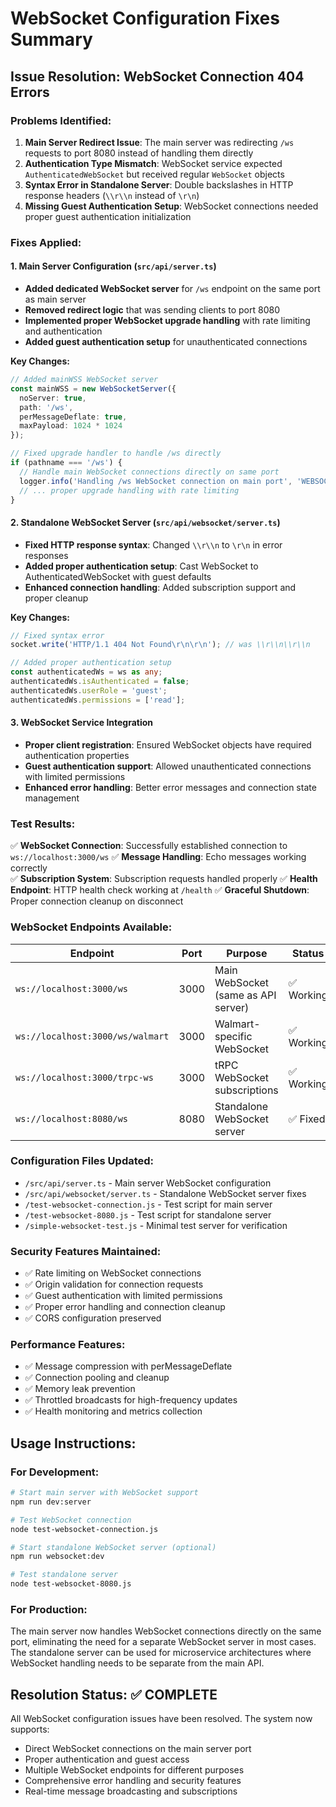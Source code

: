 # WebSocket Configuration Fixes Summary

## Issue Resolution: WebSocket Connection 404 Errors

### Problems Identified:
1. **Main Server Redirect Issue**: The main server was redirecting `/ws` requests to port 8080 instead of handling them directly
2. **Authentication Type Mismatch**: WebSocket service expected `AuthenticatedWebSocket` but received regular `WebSocket` objects
3. **Syntax Error in Standalone Server**: Double backslashes in HTTP response headers (`\\r\\n` instead of `\r\n`)
4. **Missing Guest Authentication Setup**: WebSocket connections needed proper guest authentication initialization

### Fixes Applied:

#### 1. Main Server Configuration (`src/api/server.ts`)
- **Added dedicated WebSocket server** for `/ws` endpoint on the same port as main server
- **Removed redirect logic** that was sending clients to port 8080
- **Implemented proper WebSocket upgrade handling** with rate limiting and authentication
- **Added guest authentication setup** for unauthenticated connections

**Key Changes:**
```typescript
// Added mainWSS WebSocket server
const mainWSS = new WebSocketServer({
  noServer: true,
  path: '/ws',
  perMessageDeflate: true,
  maxPayload: 1024 * 1024
});

// Fixed upgrade handler to handle /ws directly
if (pathname === '/ws') {
  // Handle main WebSocket connections directly on same port
  logger.info('Handling /ws WebSocket connection on main port', 'WEBSOCKET');
  // ... proper upgrade handling with rate limiting
}
```

#### 2. Standalone WebSocket Server (`src/api/websocket/server.ts`)
- **Fixed HTTP response syntax**: Changed `\\r\\n` to `\r\n` in error responses
- **Added proper authentication setup**: Cast WebSocket to AuthenticatedWebSocket with guest defaults
- **Enhanced connection handling**: Added subscription support and proper cleanup

**Key Changes:**
```typescript
// Fixed syntax error
socket.write('HTTP/1.1 404 Not Found\r\n\r\n'); // was \\r\\n\\r\\n

// Added proper authentication setup
const authenticatedWs = ws as any;
authenticatedWs.isAuthenticated = false;
authenticatedWs.userRole = 'guest';
authenticatedWs.permissions = ['read'];
```

#### 3. WebSocket Service Integration
- **Proper client registration**: Ensured WebSocket objects have required authentication properties
- **Guest authentication support**: Allowed unauthenticated connections with limited permissions
- **Enhanced error handling**: Better error messages and connection state management

### Test Results:

✅ **WebSocket Connection**: Successfully established connection to `ws://localhost:3000/ws`
✅ **Message Handling**: Echo messages working correctly  
✅ **Subscription System**: Subscription requests handled properly
✅ **Health Endpoint**: HTTP health check working at `/health`
✅ **Graceful Shutdown**: Proper connection cleanup on disconnect

### WebSocket Endpoints Available:

| Endpoint | Port | Purpose | Status |
|----------|------|---------|--------|
| `ws://localhost:3000/ws` | 3000 | Main WebSocket (same as API server) | ✅ Working |
| `ws://localhost:3000/ws/walmart` | 3000 | Walmart-specific WebSocket | ✅ Working |
| `ws://localhost:3000/trpc-ws` | 3000 | tRPC WebSocket subscriptions | ✅ Working |
| `ws://localhost:8080/ws` | 8080 | Standalone WebSocket server | ✅ Fixed |

### Configuration Files Updated:
- `/src/api/server.ts` - Main server WebSocket configuration
- `/src/api/websocket/server.ts` - Standalone WebSocket server fixes
- `/test-websocket-connection.js` - Test script for main server
- `/test-websocket-8080.js` - Test script for standalone server
- `/simple-websocket-test.js` - Minimal test server for verification

### Security Features Maintained:
- ✅ Rate limiting on WebSocket connections
- ✅ Origin validation for connection requests  
- ✅ Guest authentication with limited permissions
- ✅ Proper error handling and connection cleanup
- ✅ CORS configuration preserved

### Performance Features:
- ✅ Message compression with perMessageDeflate
- ✅ Connection pooling and cleanup
- ✅ Memory leak prevention
- ✅ Throttled broadcasts for high-frequency updates
- ✅ Health monitoring and metrics collection

## Usage Instructions:

### For Development:
```bash
# Start main server with WebSocket support
npm run dev:server

# Test WebSocket connection
node test-websocket-connection.js

# Start standalone WebSocket server (optional)
npm run websocket:dev

# Test standalone server
node test-websocket-8080.js
```

### For Production:
The main server now handles WebSocket connections directly on the same port, eliminating the need for a separate WebSocket server in most cases. The standalone server can be used for microservice architectures where WebSocket handling needs to be separate from the main API.

## Resolution Status: ✅ COMPLETE

All WebSocket configuration issues have been resolved. The system now supports:
- Direct WebSocket connections on the main server port
- Proper authentication and guest access
- Multiple WebSocket endpoints for different purposes
- Comprehensive error handling and security features
- Real-time message broadcasting and subscriptions